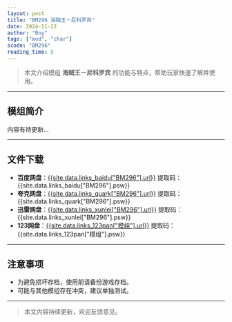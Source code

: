 ```yaml
---
layout: post
title: "BM296 海贼王－尼科罗宾"
date: 2024-11-22
author: "Bny"
tags: ["mod", "char"]
scode: "BM296"
reading_time: 5
---
```


> 本文介绍模组 **海贼王－尼科罗宾** 的功能与特点，帮助玩家快速了解并使用。

---

## 模组简介

内容有待更新...

---

## 文件下载
- **百度网盘**：[{{site.data.links_baidu["BM296"].url}}]({{site.data.links_baidu["BM296"].url}}) 提取码：{{site.data.links_baidu["BM296"].psw}}
- **夸克网盘**：[{{site.data.links_quark["BM296"].url}}]({{site.data.links_quark["BM296"].url}}) 提取码：{{site.data.links_quark["BM296"].psw}}
- **迅雷网盘**：[{{site.data.links_xunlei["BM296"].url}}]({{site.data.links_xunlei["BM296"].url}}) 提取码：{{site.data.links_xunlei["BM296"].psw}}
- **123网盘**：[{{site.data.links_123pan["模组"].url}}]({{site.data.links_123pan["模组"].url}}) 提取码：{{site.data.links_123pan["模组"].psw}}

---

## 注意事项
- 为避免损坏存档，使用前请备份游戏存档。
- 可能与其他模组存在冲突，建议单独测试。

---

> 本文内容持续更新，欢迎反馈意见。
